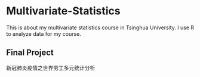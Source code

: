 # Multivariate-Statistics

This is about my multivariate statistics course in Tsinghua University. I use R to analyze data for my course.

## Final Project

新冠肺炎疫情之世界劳工多元统计分析
